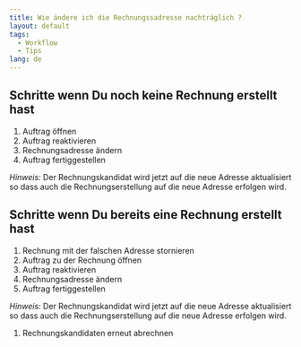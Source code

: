 ```yaml
---
title: Wie ändere ich die Rechnungssadresse nachträglich ?
layout: default
tags:
  - Workflow
  - Tips
lang: de
---
```


## Schritte wenn Du noch keine Rechnung erstellt hast

1. Auftrag öffnen
1. Auftrag reaktivieren
1. Rechnungsadresse ändern
1. Auftrag fertiggestellen

  *Hinweis:* Der Rechnungskandidat wird jetzt auf die neue Adresse aktualisiert so dass auch die Rechnungserstellung auf die neue Adresse erfolgen wird.




## Schritte wenn Du bereits eine Rechnung erstellt hast

1. Rechnung mit der falschen Adresse stornieren
1. Auftrag zu der Rechnung öffnen
1. Auftrag reaktivieren
1. Rechnungsadresse ändern
1. Auftrag fertiggestellen

  *Hinweis:* Der Rechnungskandidat wird jetzt auf die neue Adresse aktualisiert so dass auch die Rechnungserstellung auf die neue Adresse erfolgen wird.

1. Rechnungskandidaten erneut abrechnen
